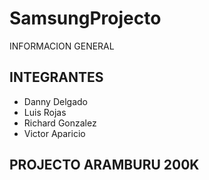 # SamsungProjecto

INFORMACION GENERAL

## INTEGRANTES

- Danny Delgado
- Luis Rojas
- Richard Gonzalez
- Victor Aparicio

## PROJECTO ARAMBURU 200K
